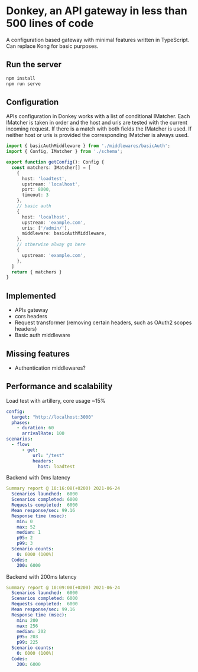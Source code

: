 # Donkey, an API gateway in less than 500 lines of code

A configuration based gateway with minimal features written in TypeScript.
Can replace Kong for basic purposes.
## Run the server

```bash
npm install
npm run serve
```

## Configuration

APIs configuration in Donkey works with a list of conditional IMatcher.
Each IMatcher is taken in order and the host and uris are tested with the current incoming request.
If there is a match with both fields the IMatcher is used.
If neither host or uris is provided the corresponding IMatcher is always used.

```ts
import { basicAuthMiddleware } from './middlewares/basicAuth';
import { Config, IMatcher } from './schema';

export function getConfig(): Config {
  const matchers: IMatcher[] = [
    {
      host: 'loadtest',
      upstream: 'localhost',
      port: 8000,
      timeout: 3
    },
    // basic auth
    {
      host: 'localhost',
      upstream: 'example.com',
      uris: ['/admin/'],
      middleware: basicAuthMiddleware,
    },
    // otherwise alway go here
    {
      upstream: 'example.com',
    },
  ]
  return { matchers }
}
```

## Implemented

  * APIs gateway
  * cors headers
  * Request transformer (removing certain headers, such as OAuth2 scopes headers)
  * Basic auth middleware
## Missing features

  * Authentication middlewares?


## Performance and scalability

Load test with artillery, core usage ~15%

```yaml
config:
  target: "http://localhost:3000"
  phases:
    - duration: 60
      arrivalRate: 100
scenarios:
  - flow:
      - get:
          url: "/test"
          headers:
            host: loadtest
```

Backend with 0ms latency

```yaml
Summary report @ 10:16:08(+0200) 2021-06-24
  Scenarios launched:  6000
  Scenarios completed: 6000
  Requests completed:  6000
  Mean response/sec: 99.16
  Response time (msec):
    min: 0
    max: 52
    median: 1
    p95: 2
    p99: 3
  Scenario counts:
    0: 6000 (100%)
  Codes:
    200: 6000
```

Backend with 200ms latency

```yaml
Summary report @ 10:09:00(+0200) 2021-06-24
  Scenarios launched:  6000
  Scenarios completed: 6000
  Requests completed:  6000
  Mean response/sec: 99.16
  Response time (msec):
    min: 200
    max: 256
    median: 202
    p95: 203
    p99: 225
  Scenario counts:
    0: 6000 (100%)
  Codes:
    200: 6000
```


